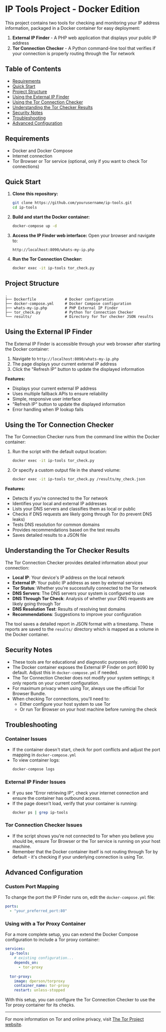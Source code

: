# IP Tools Project - Docker Edition

This project contains two tools for checking and monitoring your IP address information, packaged in a Docker container for easy deployment:

1. **External IP Finder** - A PHP web application that displays your public IP address
2. **Tor Connection Checker** - A Python command-line tool that verifies if your connection is properly routing through the Tor network

## Table of Contents

- [Requirements](#requirements)
- [Quick Start](#quick-start)
- [Project Structure](#project-structure)
- [Using the External IP Finder](#using-the-external-ip-finder)
- [Using the Tor Connection Checker](#using-the-tor-connection-checker)
- [Understanding the Tor Checker Results](#understanding-the-tor-checker-results)
- [Security Notes](#security-notes)
- [Troubleshooting](#troubleshooting)
- [Advanced Configuration](#advanced-configuration)

## Requirements

- Docker and Docker Compose
- Internet connection
- Tor Browser or Tor service (optional, only if you want to check Tor connections)

## Quick Start

1. **Clone this repository:**
   ```bash
   git clone https://github.com/yourusername/ip-tools.git
   cd ip-tools
   ```

2. **Build and start the Docker container:**
   ```bash
   docker-compose up -d
   ```

3. **Access the IP Finder web interface:**
   Open your browser and navigate to:
   ```
   http://localhost:8090/whats-my-ip.php
   ```

4. **Run the Tor Connection Checker:**
   ```bash
   docker exec -it ip-tools tor_check.py
   ```

## Project Structure

```
.
├── Dockerfile             # Docker configuration
├── docker-compose.yml     # Docker Compose configuration
├── whats-my-ip.php        # PHP External IP Finder
├── tor_check.py           # Python Tor Connection Checker
└── results/               # Directory for Tor checker JSON results
```

## Using the External IP Finder

The External IP Finder is accessible through your web browser after starting the Docker container:

1. Navigate to `http://localhost:8090/whats-my-ip.php`
2. The page displays your current external IP address
3. Click the "Refresh IP" button to update the displayed information

**Features:**
- Displays your current external IP address
- Uses multiple fallback APIs to ensure reliability
- Simple, responsive user interface
- "Refresh IP" button to update the displayed information
- Error handling when IP lookup fails

## Using the Tor Connection Checker

The Tor Connection Checker runs from the command line within the Docker container:

1. Run the script with the default output location:
   ```bash
   docker exec -it ip-tools tor_check.py
   ```

2. Or specify a custom output file in the shared volume:
   ```bash
   docker exec -it ip-tools tor_check.py /results/my_check.json
   ```

**Features:**
- Detects if you're connected to the Tor network
- Identifies your local and external IP addresses
- Lists your DNS servers and classifies them as local or public
- Checks if DNS requests are likely going through Tor (to prevent DNS leaks)
- Tests DNS resolution for common domains
- Provides recommendations based on the test results
- Saves detailed results to a JSON file

## Understanding the Tor Checker Results

The Tor Connection Checker provides detailed information about your connection:

- **Local IP**: Your device's IP address on the local network
- **External IP**: Your public IP address as seen by external services
- **Tor Status**: Whether you're successfully connected to the Tor network
- **DNS Servers**: The DNS servers your system is configured to use
- **DNS Through Tor Check**: Analysis of whether your DNS requests are likely going through Tor
- **DNS Resolution Test**: Results of resolving test domains
- **Recommendations**: Suggestions to improve your configuration

The tool saves a detailed report in JSON format with a timestamp. These reports are saved to the `results/` directory which is mapped as a volume in the Docker container.

## Security Notes

- These tools are for educational and diagnostic purposes only.
- The Docker container exposes the External IP Finder on port 8090 by default. Adjust this in `docker-compose.yml` if needed.
- The Tor Connection Checker does not modify your system settings; it only reports on your current configuration.
- For maximum privacy when using Tor, always use the official Tor Browser Bundle.
- When checking Tor connections, you'll need to:
    - Either configure your host system to use Tor
    - Or run Tor Browser on your host machine before running the check

## Troubleshooting

### Container Issues

- If the container doesn't start, check for port conflicts and adjust the port mapping in `docker-compose.yml`
- To view container logs:
  ```bash
  docker-compose logs
  ```

### External IP Finder Issues

- If you see "Error retrieving IP", check your internet connection and ensure the container has outbound access.
- If the page doesn't load, verify that your container is running:
  ```bash
  docker ps | grep ip-tools
  ```

### Tor Connection Checker Issues

- If the script shows you're not connected to Tor when you believe you should be, ensure Tor Browser or the Tor service is running on your host machine.
- Remember that the Docker container itself is not routing through Tor by default - it's checking if your underlying connection is using Tor.

## Advanced Configuration

### Custom Port Mapping

To change the port the IP Finder runs on, edit the `docker-compose.yml` file:

```yaml
ports:
  - "your_preferred_port:80"
```

### Using with a Tor Proxy Container

For a more complete setup, you can extend the Docker Compose configuration to include a Tor proxy container:

```yaml
services:
  ip-tools:
    # existing configuration...
    depends_on:
      - tor-proxy
  
  tor-proxy:
    image: dperson/torproxy
    container_name: tor-proxy
    restart: unless-stopped
```

With this setup, you can configure the Tor Connection Checker to use the Tor proxy container for its checks.

---

For more information on Tor and online privacy, visit [The Tor Project website](https://www.torproject.org/).